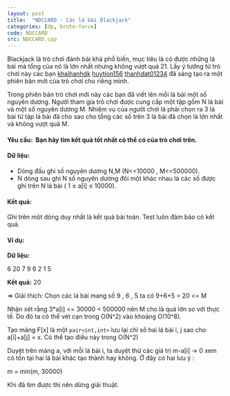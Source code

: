 ```yaml
---
layout: post
title:  "NDCCARD - Các lá bài Blackjack"
categories: [dp, brute-force]
code: NDCCARD
src: NDCCARD.cpp
---
```




  



Blackjack là trò chơi đánh bài khá phổ biến, mục tiêu là có được những lá bài mà tổng của nó là lớn nhất nhưng không vượt quá 21. Lấy ý tưởng từ trò chơi này các bạn [khaihanhdk](http://vnoi.info/index.php?option=com_voj2&page=user&user=khaihanhdk) [huytion156](http://vnoi.info/index.php?option=com_voj2&page=user&user=huytion156) [thanhdat01234](http://vnoi.info/index.php?option=com_voj2&page=user&user=thanhdat01234) đã sáng tạo ra một phiên bản mới của trò chơi cho riêng mình.

Trong phiên bản trò chơi mới này các bạn đã viết lên mỗi lá bài một số nguyên dương. Người tham gia trò chơi được cung cấp một tập gồm N lá bài và một số nguyên dương M. Nhiệm vụ của người chơi là phải chọn ra 3 lá bài từ tập lá bài đã cho sao cho tổng các số trên 3 lá bài đã chọn là lớn nhất và không vượt quá M.

#### Yêu cầu:  Bạn hãy tìm kết quả tốt nhất có thể có của trò chơi trên.

#### Dữ liệu:

*   Dòng đầu ghi số nguyên dương N,M (N<=10000 , M<=500000).
*   N dòng sau ghi N số nguyên dương đôi một khác nhau là các số được ghi trên N lá bài ( 1 ≤ a\[i\] ≤ 10000).

#### Kết quả:

Ghi trên một dòng duy nhất là kết quả bài toán. Test luôn đảm bảo có kết quả.

#### Ví dụ:

**Dữ liệu:**

6 20 7 9 6 2 1 5

**Kết quả:** 20

\=> Giải thích: Chọn các lá bài mang số 9 , 6 , 5 ta có 9+6+5 = 20 <= M

<!--more-->




Nhận xét rằng 3*a[i] <= 30000 < 500000 nên M cho là quá lớn so với thực tế. Do đó ta có thể vét cạn trong O(N^2) vào khoảng O(10^8).

Tạo mảng F[x] là một `pair<int,int>` lưu lại chỉ số hai lá bài i, j sao cho a[i]+a[j] = x. Có thể tạo điều này trong O(N^2)

Duyệt trên mảng a, với mỗi lá bài i, ta duyệt thử các giá trị m-a[i] -> 0 xem có tồn tại hai lá bài khác tạo thành hay không. Ở đây có hai lưu ý :

m = min(m, 30000)

Khi đã tìm được thì nên dừng giải thuật.
